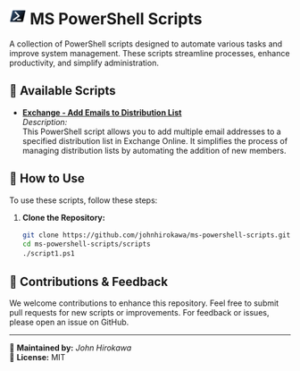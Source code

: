 # <img src="https://github.com/johnhirokawa/ms-powershell-scripts/blob/main/assets/PowerShell%20Icon.png" alt="PowerShell" width="30" height="30"> MS PowerShell Scripts

A collection of PowerShell scripts designed to automate various tasks and improve system management. These scripts streamline processes, enhance productivity, and simplify administration.

## 📜 Available Scripts

- <a href="https://github.com/johnhirokawa/ms-powershell-scripts/blob/main/scripts/Exch_Add_Emails_to_Dist.ps1"><strong>Exchange - Add Emails to Distribution List</strong></a>  
  *Description:*  
  This PowerShell script allows you to add multiple email addresses to a specified distribution list in Exchange Online. It simplifies the process of managing distribution lists by automating the addition of new members.

<!--
- <a href="https://www.google.com/"><strong>Script 2 Title</strong></a>  
  *Description:*  
  Script 2 Description

- <a href="https://www.google.com/"><strong>Script 3 Title</strong></a>  
  *Description:*  
  Script 3 Description
  -->

## 🚀 How to Use

To use these scripts, follow these steps:

1. **Clone the Repository:**
   ```sh
   git clone https://github.com/johnhirokawa/ms-powershell-scripts.git
   cd ms-powershell-scripts/scripts
   ./script1.ps1

## 📌 Contributions & Feedback

We welcome contributions to enhance this repository. Feel free to submit pull requests for new scripts or improvements. For feedback or issues, please open an issue on GitHub.

---

🔧 **Maintained by:** *John Hirokawa*  
📌 **License:** MIT

